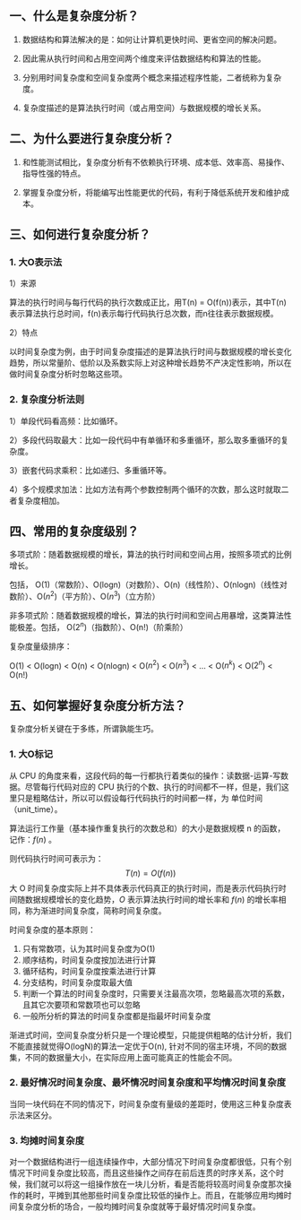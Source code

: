 ##  一、什么是复杂度分析？ 

1.   数据结构和算法解决的是：如何让计算机更快时间、更省空间的解决问题。 

2.   因此需从执行时间和占用空间两个维度来评估数据结构和算法的性能。 

3.   分别用时间复杂度和空间复杂度两个概念来描述程序性能，二者统称为复杂度。 

4.   复杂度描述的是算法执行时间（或占用空间）与数据规模的增长关系。 



## 二、为什么要进行复杂度分析？ 

1.   和性能测试相比，复杂度分析有不依赖执行环境、成本低、效率高、易操作、指导性强的特点。 

2.   掌握复杂度分析，将能编写出性能更优的代码，有利于降低系统开发和维护成本。 



## 三、如何进行复杂度分析？

### 1. 大O表示法 

1）来源 

算法的执行时间与每行代码的执行次数成正比，用T(n) = O(f(n))表示，其中T(n)表示算法执行总时间，f(n)表示每行代码执行总次数，而n往往表示数据规模。 

2）特点 

以时间复杂度为例，由于时间复杂度描述的是算法执行时间与数据规模的增长变化趋势，所以常量阶、低阶以及系数实际上对这种增长趋势不产决定性影响，所以在做时间复杂度分析时忽略这些项。 

### 2. 复杂度分析法则 

1）单段代码看高频：比如循环。 

2）多段代码取最大：比如一段代码中有单循环和多重循环，那么取多重循环的复杂度。 

3）嵌套代码求乘积：比如递归、多重循环等。

4）多个规模求加法：比如方法有两个参数控制两个循环的次数，那么这时就取二者复杂度相加。 



## 四、常用的复杂度级别？ 

多项式阶：随着数据规模的增长，算法的执行时间和空间占用，按照多项式的比例增长。

包括， O(1)（常数阶）、O(logn)（对数阶）、O(n)（线性阶）、O(nlogn)（线性对数阶）、O($n^2$)（平方阶）、O($n^3$)（立方阶） 

非多项式阶：随着数据规模的增长，算法的执行时间和空间占用暴增，这类算法性能极差。包括， O($2^n$)（指数阶）、O(n!)（阶乘阶）  

复杂度量级排序：

O(1) < O(logn) < O(n) < O(nlogn) < O($n^2$) < O($n^3$) < ... <  O($n^k$) < O($2^n$) < O(n!)



## 五、如何掌握好复杂度分析方法？

复杂度分析关键在于多练，所谓孰能生巧。



### 1. 大O标记

从 CPU 的角度来看，这段代码的每一行都执行着类似的操作：读数据-运算-写数据。尽管每行代码对应的 CPU 执行的个数、执行的时间都不一样，但是，我们这里只是粗略估计，所以可以假设每行代码执行的时间都一样，为 单位时间（unit_time）。

算法运行工作量（基本操作重复执行的次数总和）的大小是数据规模 n 的函数，记作：$f(n)$ 。

则代码执行时间可表示为：
$$
T(n)=O(f(n))
$$
大 O 时间复杂度实际上并不具体表示代码真正的执行时间，而是表示代码执行时间随数据规模增长的变化趋势，$O$ 表示算法执行时间的增长率和 $f(n)$ 的增长率相同，称为渐进时间复杂度，简称时间复杂度。

时间复杂度的基本原则：

1.  只有常数项，认为其时间复杂度为O(1) 
2.  顺序结构，时间复杂度按加法进行计算
3.  循环结构，时间复杂度按乘法进行计算
4.  分支结构，时间复杂度取最大值
5.  判断一个算法的时间复杂度时，只需要关注最高次项，忽略最高次项的系数，且其它次要项和常数项也可以忽略
6.  一般所分析的算法的时间复杂度都是指最坏时间复杂度



渐进式时间，空间复杂度分析只是一个理论模型，只能提供粗略的估计分析，我们不能直接就觉得O(logN)的算法一定优于O(n), 针对不同的宿主环境，不同的数据集，不同的数据量大小，在实际应用上面可能真正的性能会不同。



### 2. 最好情况时间复杂度、最坏情况时间复杂度和平均情况时间复杂度

当同一块代码在不同的情况下，时间复杂度有量级的差距时，使用这三种复杂度表示法来区分。



### 3. 均摊时间复杂度

对一个数据结构进行一组连续操作中，大部分情况下时间复杂度都很低，只有个别情况下时间复杂度比较高，而且这些操作之间存在前后连贯的时序关系，这个时候，我们就可以将这一组操作放在一块儿分析，看是否能将较高时间复杂度那次操作的耗时，平摊到其他那些时间复杂度比较低的操作上。而且，在能够应用均摊时间复杂度分析的场合，一般均摊时间复杂度就等于最好情况时间复杂度。